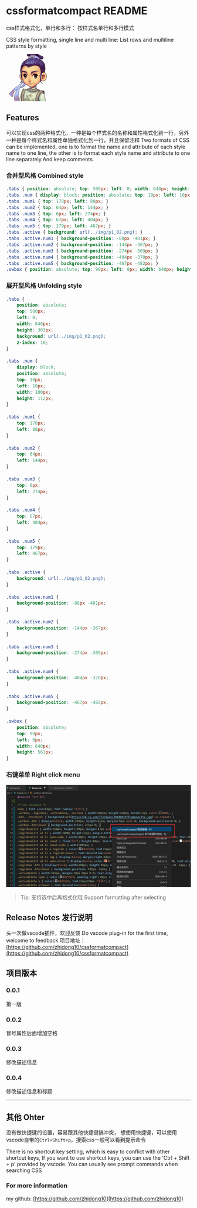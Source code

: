# cssformatcompact README
css样式格式化，单行和多行：
按样式名单行和多行模式

CSS style formatting, single line and multi line:
List rows and multiline patterns by style

![Features](https://raw.githubusercontent.com/zhidong10/cssformatcompact/master/img/icon.jpg)

## Features

可以实现css的两种格式化，一种是每个样式名的名称和属性格式化到一行，另外一种是每个样式名和属性单独格式化到一行，并且保留注释
Two formats of CSS can be implemented, one is to format the name and attribute of each style name to one line, the other is to format each style name and attribute to one line separately.And keep comments.
### 合并型风格  Combined style
```css
.tabs { position: absolute; top: 500px; left: 0; width: 640px; height: 303px; background: url(../img/p1_02.png); z-index: 10; }
.tabs .num { display: block; position: absolute; top: 10px; left: 10px; width: 100px; height: 112px; }
.tabs .num1 { top: 178px; left: 88px; }
.tabs .num2 { top: 64px; left: 144px; }
.tabs .num3 { top: 6px; left: 274px; }
.tabs .num4 { top: 67px; left: 404px; }
.tabs .num5 { top: 179px; left: 467px; }
.tabs .active { background: url(../img/p1_02.png); }
.tabs .active.num1 { background-position: -88px -481px; }
.tabs .active.num2 { background-position: -144px -367px; }
.tabs .active.num3 { background-position: -274px -309px; }
.tabs .active.num4 { background-position: -404px -370px; }
.tabs .active.num5 { background-position: -467px -482px; }
.swbox { position: absolute; top: 90px; left: 0px; width: 640px; height: 561px; }
```
### 展开型风格 Unfolding style
```css
.tabs {
    position: absolute;
    top: 500px;
    left: 0;
    width: 640px;
    height: 303px;
    background: url(../img/p1_02.png);
    z-index: 10;
}

.tabs .num {
	display: block;
	position: absolute;
	top: 10px;
	left: 10px;
	width: 100px;
	height: 112px;
}

.tabs .num1 {
	top: 178px;
	left: 88px;
}

.tabs .num2 {
	top: 64px;
	left: 144px;
}

.tabs .num3 {
	top: 6px;
	left: 274px;
}

.tabs .num4 {
	top: 67px;
	left: 404px;
}

.tabs .num5 {
	top: 179px;
	left: 467px;
}

.tabs .active {
	background: url(../img/p1_02.png);
}

.tabs .active.num1 {
	background-position: -88px -481px;
}

.tabs .active.num2 {
	background-position: -144px -367px;
}

.tabs .active.num3 {
	background-position: -274px -309px;
}

.tabs .active.num4 {
	background-position: -404px -370px;
}

.tabs .active.num5 {
	background-position: -467px -482px;
}

.swbox {
	position: absolute;
	top: 90px;
	left: 0px;
	width: 640px;
	height: 561px;
}
```

### 右键菜单 Right click menu
![Features](https://raw.githubusercontent.com/zhidong10/cssformatcompact/master/img/exp3.png)
> Tip: 支持选中后再格式化哦 Support formatting after selecting




## Release Notes 发行说明
头一次做vscode插件，欢迎反馈
Do vscode plug-in for the first time, welcome to feedback
项目地址：
[https://github.com/zhidong10/cssformatcompact](https://github.com/zhidong10/cssformatcompact)

## 项目版本
### 0.0.1
第一版

### 0.0.2
冒号属性后面增加空格

### 0.0.3
修改描述信息

### 0.0.4
修改描述信息和标题

-----------------------------------------------------------------------------------------------------------

## 其他 Ohter
没有做快捷键的设置，容易跟其他快捷键搞冲突，
想使用快捷键，可以使用vscode自带的`Ctrl+Shift+p`，搜索css一般可以看到提示命令

There is no shortcut key setting, which is easy to conflict with other shortcut keys,
If you want to use shortcut keys, you can use the 'Ctrl + Shift + p' provided by vscode. You can usually see prompt commands when searching CSS

### For more information
my github:
[https://github.com/zhidong10](https://github.com/zhidong10)
